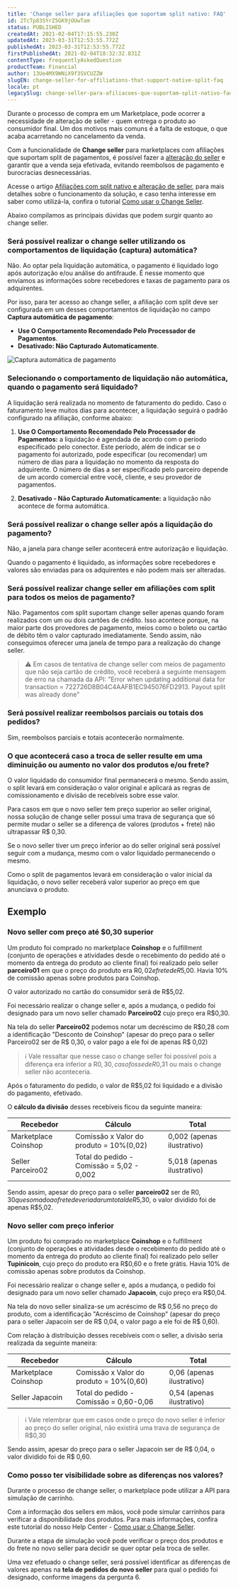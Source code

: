 ```yaml
---
title: 'Change seller para afiliações que suportam split nativo: FAQ'
id: 2TcTp83SYrZ5GK9jOUwTam
status: PUBLISHED
createdAt: 2021-02-04T17:15:55.230Z
updatedAt: 2023-03-31T12:53:55.772Z
publishedAt: 2023-03-31T12:53:55.772Z
firstPublishedAt: 2021-02-04T18:32:32.831Z
contentType: frequentlyAskedQuestion
productTeam: Financial
author: 13Ue4MX9WNiX9f3SVCUZZW
slugEN: change-seller-for-affiliations-that-support-native-split-faq
locale: pt
legacySlug: change-seller-para-afiliacoes-que-suportam-split-nativo-faq
---
```


Durante o processo de compra em um Marketplace, pode ocorrer a necessidade de alteração de seller - quem entrega o produto ao consumidor final. Um dos motivos mais comuns é a falta de estoque, o que acaba acarretando no cancelamento da venda.

Com a funcionalidade de __Change seller__ para marketplaces com afiliações que suportam split de pagamentos, é possível fazer a [alteração do seller](https://help.vtex.com/pt/tutorial/veja-como-utilizar-o-change-seller--5TBAwO2kOAMw44uyaaQMQO?&utm_source=autocomplete) e garantir que a venda seja efetivada, evitando reembolsos de pagamento e burocracias desnecessárias.

Acesse o artigo [Afiliações com split nativo e alteração de seller](https://help.vtex.com/pt/announcements/afiliacoes-com-split-nativo-e-alteracao-de-seller?utm_source=newsletter-pt&utm_medium=email-text&utm_campaign=jan-2021%0A%0A), para mais detalhes sobre o funcionamento da solução, e caso tenha interesse em saber como utilizá-la, confira o tutorial [Como usar o Change Seller](https://help.vtex.com/pt/tutorial/veja-como-utilizar-o-change-seller--5TBAwO2kOAMw44uyaaQMQO?&utm_source=autocomplete).

Abaixo compilamos as principais dúvidas que podem surgir quanto ao change seller.

### Será possível realizar o change seller utilizando os comportamentos de liquidação (captura) automática?

Não. Ao optar pela liquidação automática, o pagamento é liquidado logo após autorização e/ou análise do antifraude. É nesse momento que enviamos as informações sobre recebedores e taxas de pagamento para os adquirentes.

Por isso, para ter acesso ao change seller, a afiliação com split deve ser configurada em um desses comportamentos de liquidação no campo __Captura automática de pagamento__:

- __Use O Comportamento Recomendado Pelo Processador de Pagamentos__.
- __Desativado: Não Capturado Automaticamente__.

![Captura automática de pagamento](//images.ctfassets.net/alneenqid6w5/6oARqXfu6KSJ6g8ZH4069P/cf5b21c4ecb29930d9e52d7df430d60c/Captura_Autom__tica.png)

### Selecionando o comportamento de liquidação não automática, quando o pagamento será liquidado?

A liquidação será realizada no momento de faturamento do pedido. Caso o faturamento leve muitos dias para acontecer, a liquidação seguirá o padrão configurado na afiliação, conforme abaixo:

1. __Use O Comportamento Recomendado Pelo Processador de Pagamentos:__ a liquidação é agendada de acordo com o período especificado pelo conector. Este período, além de indicar se o pagamento foi autorizado, pode especificar (ou recomendar) um número de dias para a liquidação no momento da resposta do adquirente. O número de dias a ser especificado pelo parceiro depende de um acordo comercial entre você, cliente, e seu provedor de pagamentos.

2. __Desativado - Não Capturado Automaticamente:__ a  liquidação não acontece de forma automática.

### Será possível realizar o change seller após a liquidação do pagamento?

Não, a janela para change seller acontecerá entre autorização e liquidação. 

Quando o pagamento é liquidado, as informações sobre recebedores e valores são enviadas para os adquirentes e não podem mais ser alteradas.

### Será possível realizar change seller em afiliações com split para todos os meios de pagamento?

Não. Pagamentos com split suportam change seller apenas quando foram realizados com um ou dois cartões de crédito. Isso acontece porque, na maior parte dos provedores de pagamento, meios como o boleto ou cartão de débito têm o valor capturado imediatamente. Sendo assim, não conseguimos oferecer uma janela de tempo para a realização do change seller.

> ⚠️ Em casos de tentativa de change seller com meios de pagamento que não seja cartão de crédito, você receberá a seguinte mensagem de erro na chamada da API: "Error when updating additional data for transaction = 722726D8B04C4AAFB1EC945076FD2913. Payout split was already done"

### Será possível realizar reembolsos parciais ou totais dos pedidos?

Sim, reembolsos parciais e totais acontecerão normalmente. 

### O que acontecerá caso a troca de seller resulte em uma diminuição ou aumento no valor dos produtos e/ou frete?

O valor liquidado do consumidor final permanecerá o mesmo. Sendo assim, o split levará em consideração o valor original e aplicará as regras de comissionamento e divisão de recebíveis sobre esse valor.

Para casos em que o novo seller tem preço superior ao seller original, nossa solução de change seller possui uma trava de segurança que só permite mudar o seller se a diferença de valores (produtos + frete) não ultrapassar R$ 0,30.

Se o novo seller tiver um preço inferior ao do seller original será possível seguir com a mudança, mesmo com o valor liquidado permanecendo o mesmo.

Como o split de pagamentos levará em consideração o valor inicial da liquidação, o novo seller receberá valor superior ao preço em que anunciava o produto.

## Exemplo

### Novo seller com preço até $0,30 superior

Um produto foi comprado no marketplace __Coinshop__ e o fulfillment (conjunto de operações e atividades desde o recebimento do pedido até o momento da entrega do produto ao cliente final) foi realizado pelo seller __parceiro01__ em que o preço do produto era R$0,02 e frete de R$5,00. Havia 10% de comissão apenas sobre produtos para Coinshop.

O valor autorizado no cartão do consumidor será de R$5,02.

Foi necessário realizar o change seller e, após a mudança, o pedido foi designado para um novo seller chamado __Parceiro02__ cujo preço era R$0,30.

Na tela do seller __Parceiro02__ podemos notar um decréscimo de R$0,28 com a identificação "Desconto de Coinshop" (apesar do preço para o seller Parceiro02 ser de R$ 0,30, o valor pago a ele foi de apenas R$ 0,02)

> ℹ️ Vale ressaltar que nesse caso o change seller foi possível pois a diferença era inferior a R$0,30, caso fosse de R$0,31 ou mais o change seller não aconteceria.

Após o faturamento do pedido, o valor de R$5,02 foi liquidado e a divisão do pagamento, efetivado.

O __cálculo da divisão__ desses recebíveis ficou da seguinte maneira:

| Recebedor     | Cálculo     | Total     |
| ---------- | ---------- | ---------- |
| Marketplace Coinshop      | Comissão x Valor do produto = 10%(0,02)     | 0,002 (apenas ilustrativo)   |
| Seller Parceiro02       | Total do pedido - Comissão = 5,02 - 0,002       | 5,018 (apenas ilustrativo)     |

Sendo assim, apesar do preço para o seller __parceiro02__ ser de R$0,30 que somado ao frete deveria dar um total de R$5,30, o valor dividido foi de apenas R$5,02.

### Novo seller com preço inferior

Um produto foi comprado no marketplace __Coinshop__ e o fulfillment (conjunto de operações e atividades desde o recebimento do pedido até o momento da entrega do produto ao cliente final) foi realizado pelo seller __Tupinicoin__, cujo preço do produto era R$0,60 e o frete grátis. Havia 10% de comissão apenas sobre produtos da Coinshop.

Foi necessário realizar o change seller e, após a mudança, o pedido foi designado para um novo seller chamado __Japacoin__, cujo preço era R$0,04.

Na tela do novo seller sinaliza-se um acréscimo de R$ 0,56 no preço do produto, com a identificação "Acréscimo de Coinshop" (apesar do preço para o seller Japacoin ser de R$ 0,04, o valor pago a ele foi de R$ 0,60).

Com relação à distribuição desses recebíveis com o seller, a divisão seria realizada da seguinte maneira:

| Recebedor     | Cálculo     | Total     |
| ---------- | ---------- | ---------- |
| Marketplace Coinshop     | Comissão x Valor do produto = 10%(0,60)       | 0,06 (apenas ilustrativo)       |
| Seller Japacoin     | Total do pedido - Comissão = 0,60-0,06      | 0,54 (apenas ilustrativo)       |

> ℹ️ Vale relembrar que em casos onde o preço do novo seller é inferior ao preço do seller original, não existirá uma trava de segurança de R$0,30

Sendo assim, apesar do preço para o seller Japacoin ser de R$ 0,04, o valor dividido foi de R$ 0,60.

### Como posso ter visibilidade sobre as diferenças nos valores?

Durante o processo de change seller, o marketplace pode utilizar a API para simulação de carrinho. 

Com a informação dos sellers em mãos, você pode simular carrinhos para verificar a disponibilidade dos produtos. Para mais informações, confira este tutorial do nosso Help Center - [Como usar o Change Seller](https://help.vtex.com/pt/tutorial/veja-como-utilizar-o-change-seller--5TBAwO2kOAMw44uyaaQMQO?&utm_source=autocomplete).

Durante a etapa de simulação você pode verificar o preço dos produtos e do frete no novo seller para decidir se quer optar pela troca de seller.

Uma vez efetuado o change seller, será possível identificar as diferenças de valores apenas na __tela de pedidos do novo seller__ para qual o pedido foi designado, conforme imagens da pergunta 6.
